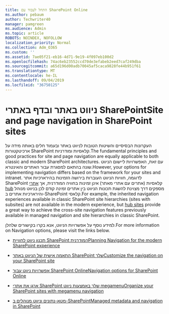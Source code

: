 ```yaml
---
title: התחל לעבוד עם SharePoint Online
ms.author: pebaum
author: Techwriter40
manager: pamgreen
ms.audience: Admin
ms.topic: article
ROBOTS: NOINDEX, NOFOLLOW
localization_priority: Normal
ms.collection: Adm_O365
ms.custom: ''
ms.assetid: 7ae05f21-eb16-4d71-9e19-4f097eb100d2
ms.openlocfilehash: 74ac6eb23552ccd70de3efabeb2eed7caf249dba
ms.sourcegitcommit: a65d196d00adb70045af5caca9828fe44b951f61
ms.translationtype: MT
ms.contentlocale: he-IL
ms.lasthandoff: 09/04/2019
ms.locfileid: "36750125"
---
```

# <a name="site-and-page-navigation-in-sharepoint-sites"></a><span data-ttu-id="9d73e-102">ניווט באתר ובדף באתרי SharePoint</span><span class="sxs-lookup"><span data-stu-id="9d73e-102">Site and page navigation in SharePoint sites</span></span>

<span data-ttu-id="9d73e-103">העקרונות הבסיסיים והשיטות הטובות לניווט באתר ובעמוד חלים באותה מידה על ארכיטקטורות SharePoint קלאסיות ומודרניות.</span><span class="sxs-lookup"><span data-stu-id="9d73e-103">The fundamental principles and good practices for site and page navigation are equally applicable to both classic and modern SharePoint architectures.</span></span> <span data-ttu-id="9d73e-104">עם זאת, האפשרויות ליישום הניווט שונה בהתאם למסגרת עבור האתרים והאינטרא.</span><span class="sxs-lookup"><span data-stu-id="9d73e-104">However, your options for implementing navigation differs based on the framework for your sites and intranet.</span></span> <span data-ttu-id="9d73e-105">לדוגמה, חוויות הניווט העוברות בירושה הזמינות בהירארכיות אתר SharePoint קלאסיות (אתרים עם אתרי מאתר) אינן זמינות בחוויה המודרנית, אך [אתרי hub](https://support.office.com/article/fe26ae84-14b7-45b6-a6d1-948b3966427f) מספקים דרך מצוינת להשגת תכונות הניווט בין אתרים זמינה קודם לכן בניווט מנוהל והירארכיות אתרים ב-SharePoint קלאסי.</span><span class="sxs-lookup"><span data-stu-id="9d73e-105">For example, the inherited navigation experiences available in classic SharePoint site hierarchies (sites with subsites) are not available in the modern experience, but [hub sites](https://support.office.com/article/fe26ae84-14b7-45b6-a6d1-948b3966427f) provide a great way to achieve the cross-site navigation features previously available in managed navigation and site hierarchies in classic SharePoint.</span></span>

 <span data-ttu-id="9d73e-106">למידע נוסף על אפשרויות הניווט, אנא בקרו בקישורים שלהלן.</span><span class="sxs-lookup"><span data-stu-id="9d73e-106">For more information on Navigation options, please visit the links below.</span></span>

 - [<span data-ttu-id="9d73e-107">תכנון ניווט לחוויית SharePoint המודרנית</span><span class="sxs-lookup"><span data-stu-id="9d73e-107">Planning Navigation for the modern SharePoint experience</span></span>](https://docs.microsoft.com/sharepoint/plan-navigation-modern-experience)

- [<span data-ttu-id="9d73e-108">התאמה אישית של הניווט באתר SharePoint שלך</span><span class="sxs-lookup"><span data-stu-id="9d73e-108">Customize the navigation on your SharePoint site</span></span>](https://support.office.com/article/customize-the-navigation-on-your-sharepoint-site-3cd61ae7-a9ed-4e1e-bf6d-4655f0bf25ca)

- [<span data-ttu-id="9d73e-109">אפשרויות ניווט עבור SharePoint Online</span><span class="sxs-lookup"><span data-stu-id="9d73e-109">Navigation options for SharePoint Online</span></span>](https://docs.microsoft.com/office365/enterprise/navigation-options-for-sharepoint-online)
 
- [<span data-ttu-id="9d73e-110">ארגן את אתרי SharePoint שלך באמצעות ניווט megamenu</span><span class="sxs-lookup"><span data-stu-id="9d73e-110">Organize your SharePoint sites with megamenu navigation</span></span>](https://techcommunity.microsoft.com/t5/Microsoft-SharePoint-Blog/Organize-your-SharePoint-sites-with-megamenu-navigation-and-new/ba-p/328068)

- [<span data-ttu-id="9d73e-111">מטא-נתונים וניווט מנוהלים ב-SharePoint</span><span class="sxs-lookup"><span data-stu-id="9d73e-111">Managed metadata and navigation in SharePoint</span></span>](https://docs.microsoft.com/sharepoint/dev/general-development/managed-metadata-and-navigation-in-sharepoint)


